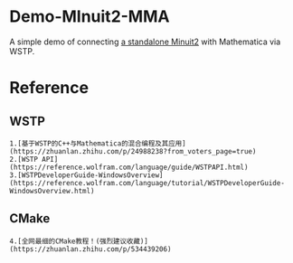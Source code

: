 # Demo-MInuit2-MMA
A simple demo of connecting [a standalone Minuit2](https://github.com/GooFit/Minuit2) with Mathematica via WSTP.

# Reference
## WSTP
    1.[基于WSTP的C++与Mathematica的混合编程及其应用](https://zhuanlan.zhihu.com/p/24988238?from_voters_page=true)
    2.[WSTP API](https://reference.wolfram.com/language/guide/WSTPAPI.html)
    3.[WSTPDeveloperGuide-WindowsOverview](https://reference.wolfram.com/language/tutorial/WSTPDeveloperGuide-WindowsOverview.html)
## CMake

    4.[全网最细的CMake教程！(强烈建议收藏)](https://zhuanlan.zhihu.com/p/534439206)
